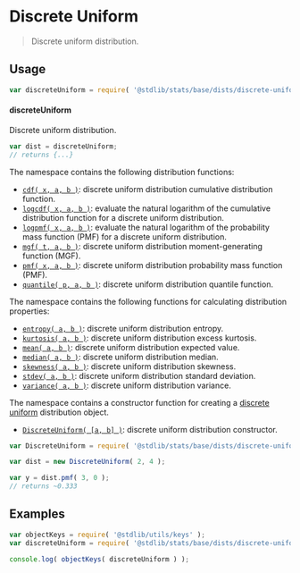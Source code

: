 <!--

@license Apache-2.0

Copyright (c) 2018 The Stdlib Authors.

Licensed under the Apache License, Version 2.0 (the "License");
you may not use this file except in compliance with the License.
You may obtain a copy of the License at

   http://www.apache.org/licenses/LICENSE-2.0

Unless required by applicable law or agreed to in writing, software
distributed under the License is distributed on an "AS IS" BASIS,
WITHOUT WARRANTIES OR CONDITIONS OF ANY KIND, either express or implied.
See the License for the specific language governing permissions and
limitations under the License.

-->

# Discrete Uniform

> Discrete uniform distribution.

<section class="usage">

## Usage

```javascript
var discreteUniform = require( '@stdlib/stats/base/dists/discrete-uniform' );
```

#### discreteUniform

Discrete uniform distribution.

```javascript
var dist = discreteUniform;
// returns {...}
```

The namespace contains the following distribution functions:

<!-- <toc pattern="*+(cdf|pmf|mgf|quantile)*"> -->

<div class="namespace-toc">

-   <span class="signature">[`cdf( x, a, b )`][@stdlib/stats/base/dists/discrete-uniform/cdf]</span><span class="delimiter">: </span><span class="description">discrete uniform distribution cumulative distribution function.</span>
-   <span class="signature">[`logcdf( x, a, b )`][@stdlib/stats/base/dists/discrete-uniform/logcdf]</span><span class="delimiter">: </span><span class="description">evaluate the natural logarithm of the cumulative distribution function for a discrete uniform distribution.</span>
-   <span class="signature">[`logpmf( x, a, b )`][@stdlib/stats/base/dists/discrete-uniform/logpmf]</span><span class="delimiter">: </span><span class="description">evaluate the natural logarithm of the probability mass function (PMF) for a discrete uniform distribution.</span>
-   <span class="signature">[`mgf( t, a, b )`][@stdlib/stats/base/dists/discrete-uniform/mgf]</span><span class="delimiter">: </span><span class="description">discrete uniform distribution moment-generating function (MGF).</span>
-   <span class="signature">[`pmf( x, a, b )`][@stdlib/stats/base/dists/discrete-uniform/pmf]</span><span class="delimiter">: </span><span class="description">discrete uniform distribution probability mass function (PMF).</span>
-   <span class="signature">[`quantile( p, a, b )`][@stdlib/stats/base/dists/discrete-uniform/quantile]</span><span class="delimiter">: </span><span class="description">discrete uniform distribution quantile function.</span>

</div>

<!-- </toc> -->

The namespace contains the following functions for calculating distribution properties:

<!-- <toc pattern="*+(entropy|kurtosis|mean|median|mode|skewness|stdev|variance)*"> -->

<div class="namespace-toc">

-   <span class="signature">[`entropy( a, b )`][@stdlib/stats/base/dists/discrete-uniform/entropy]</span><span class="delimiter">: </span><span class="description">discrete uniform distribution entropy.</span>
-   <span class="signature">[`kurtosis( a, b )`][@stdlib/stats/base/dists/discrete-uniform/kurtosis]</span><span class="delimiter">: </span><span class="description">discrete uniform distribution excess kurtosis.</span>
-   <span class="signature">[`mean( a, b )`][@stdlib/stats/base/dists/discrete-uniform/mean]</span><span class="delimiter">: </span><span class="description">discrete uniform distribution expected value.</span>
-   <span class="signature">[`median( a, b )`][@stdlib/stats/base/dists/discrete-uniform/median]</span><span class="delimiter">: </span><span class="description">discrete uniform distribution median.</span>
-   <span class="signature">[`skewness( a, b )`][@stdlib/stats/base/dists/discrete-uniform/skewness]</span><span class="delimiter">: </span><span class="description">discrete uniform distribution skewness.</span>
-   <span class="signature">[`stdev( a, b )`][@stdlib/stats/base/dists/discrete-uniform/stdev]</span><span class="delimiter">: </span><span class="description">discrete uniform distribution standard deviation.</span>
-   <span class="signature">[`variance( a, b )`][@stdlib/stats/base/dists/discrete-uniform/variance]</span><span class="delimiter">: </span><span class="description">discrete uniform distribution variance.</span>

</div>

<!-- </toc> -->

The namespace contains a constructor function for creating a [discrete uniform][discrete-uniform-distribution] distribution object.

<!-- <toc pattern="*ctor*"> -->

<div class="namespace-toc">

-   <span class="signature">[`DiscreteUniform( [a, b] )`][@stdlib/stats/base/dists/discrete-uniform/ctor]</span><span class="delimiter">: </span><span class="description">discrete uniform distribution constructor.</span>

</div>

<!-- </toc> -->

```javascript
var DiscreteUniform = require( '@stdlib/stats/base/dists/discrete-uniform' ).DiscreteUniform;

var dist = new DiscreteUniform( 2, 4 );

var y = dist.pmf( 3, 0 );
// returns ~0.333
```

</section>

<!-- /.usage -->

<section class="examples">

## Examples

<!-- TODO: better examples -->

<!-- eslint no-undef: "error" -->

```javascript
var objectKeys = require( '@stdlib/utils/keys' );
var discreteUniform = require( '@stdlib/stats/base/dists/discrete-uniform' );

console.log( objectKeys( discreteUniform ) );
```

</section>

<!-- /.examples -->

<section class="links">

[discrete-uniform-distribution]: https://en.wikipedia.org/wiki/Discrete_uniform_distribution

<!-- <toc-links> -->

[@stdlib/stats/base/dists/discrete-uniform/ctor]: https://github.com/stdlib-js/stats/tree/main/base/dists/discrete-uniform/ctor

[@stdlib/stats/base/dists/discrete-uniform/entropy]: https://github.com/stdlib-js/stats/tree/main/base/dists/discrete-uniform/entropy

[@stdlib/stats/base/dists/discrete-uniform/kurtosis]: https://github.com/stdlib-js/stats/tree/main/base/dists/discrete-uniform/kurtosis

[@stdlib/stats/base/dists/discrete-uniform/mean]: https://github.com/stdlib-js/stats/tree/main/base/dists/discrete-uniform/mean

[@stdlib/stats/base/dists/discrete-uniform/median]: https://github.com/stdlib-js/stats/tree/main/base/dists/discrete-uniform/median

[@stdlib/stats/base/dists/discrete-uniform/skewness]: https://github.com/stdlib-js/stats/tree/main/base/dists/discrete-uniform/skewness

[@stdlib/stats/base/dists/discrete-uniform/stdev]: https://github.com/stdlib-js/stats/tree/main/base/dists/discrete-uniform/stdev

[@stdlib/stats/base/dists/discrete-uniform/variance]: https://github.com/stdlib-js/stats/tree/main/base/dists/discrete-uniform/variance

[@stdlib/stats/base/dists/discrete-uniform/cdf]: https://github.com/stdlib-js/stats/tree/main/base/dists/discrete-uniform/cdf

[@stdlib/stats/base/dists/discrete-uniform/logcdf]: https://github.com/stdlib-js/stats/tree/main/base/dists/discrete-uniform/logcdf

[@stdlib/stats/base/dists/discrete-uniform/logpmf]: https://github.com/stdlib-js/stats/tree/main/base/dists/discrete-uniform/logpmf

[@stdlib/stats/base/dists/discrete-uniform/mgf]: https://github.com/stdlib-js/stats/tree/main/base/dists/discrete-uniform/mgf

[@stdlib/stats/base/dists/discrete-uniform/pmf]: https://github.com/stdlib-js/stats/tree/main/base/dists/discrete-uniform/pmf

[@stdlib/stats/base/dists/discrete-uniform/quantile]: https://github.com/stdlib-js/stats/tree/main/base/dists/discrete-uniform/quantile

<!-- </toc-links> -->

</section>

<!-- /.links -->
